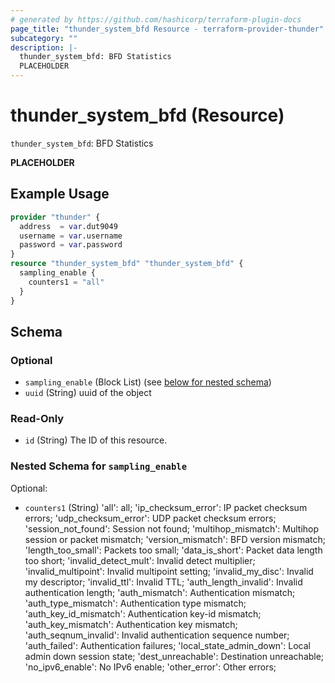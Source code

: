 ```yaml
---
# generated by https://github.com/hashicorp/terraform-plugin-docs
page_title: "thunder_system_bfd Resource - terraform-provider-thunder"
subcategory: ""
description: |-
  thunder_system_bfd: BFD Statistics
  PLACEHOLDER
---
```


# thunder_system_bfd (Resource)

`thunder_system_bfd`: BFD Statistics

__PLACEHOLDER__

## Example Usage

```terraform
provider "thunder" {
  address  = var.dut9049
  username = var.username
  password = var.password
}
resource "thunder_system_bfd" "thunder_system_bfd" {
  sampling_enable {
    counters1 = "all"
  }
}
```

<!-- schema generated by tfplugindocs -->
## Schema

### Optional

- `sampling_enable` (Block List) (see [below for nested schema](#nestedblock--sampling_enable))
- `uuid` (String) uuid of the object

### Read-Only

- `id` (String) The ID of this resource.

<a id="nestedblock--sampling_enable"></a>
### Nested Schema for `sampling_enable`

Optional:

- `counters1` (String) 'all': all; 'ip_checksum_error': IP packet checksum errors; 'udp_checksum_error': UDP packet checksum errors; 'session_not_found': Session not found; 'multihop_mismatch': Multihop session or packet mismatch; 'version_mismatch': BFD version mismatch; 'length_too_small': Packets too small; 'data_is_short': Packet data length too short; 'invalid_detect_mult': Invalid detect multiplier; 'invalid_multipoint': Invalid multipoint setting; 'invalid_my_disc': Invalid my descriptor; 'invalid_ttl': Invalid TTL; 'auth_length_invalid': Invalid authentication length; 'auth_mismatch': Authentication mismatch; 'auth_type_mismatch': Authentication type mismatch; 'auth_key_id_mismatch': Authentication key-id mismatch; 'auth_key_mismatch': Authentication key mismatch; 'auth_seqnum_invalid': Invalid authentication sequence number; 'auth_failed': Authentication failures; 'local_state_admin_down': Local admin down session state; 'dest_unreachable': Destination unreachable; 'no_ipv6_enable': No IPv6 enable; 'other_error': Other errors;


